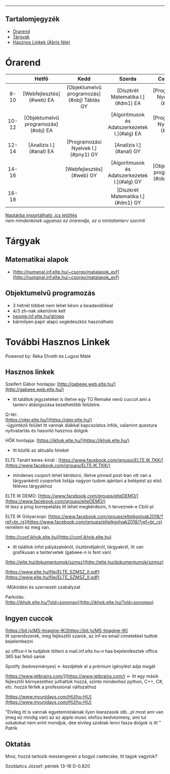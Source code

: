 --- ---

## Tartalomjegyzék

*   [Órarend](#%C3%93rarend)
*   [Tárgyak](#t%C3%A1rgyak)
*   [Hasznos Linkek (Ábris féle)](#tov%C3%A1bbi-hasznos-linkek)

# Órarend

<table>

<thead>

<tr>

<th align="center"></th>

<th align="center">Hétfő</th>

<th align="center">Kedd</th>

<th align="center">Szerda</th>

<th align="center">Csütörtök</th>

<th align="center">Péntek</th>

</tr>

</thead>

<tbody>

<tr>

<td align="center">8-10</td>

<td align="center">[Webfejlesztés](#web) EA</td>

<td align="center">[Objektumelvű programozás](#obj) Táblás GY</td>

<td align="center">[Diszkrét Matematika I.](#dm1) EA</td>

<td align="center">[Programozási Nyelvek II.](#pny2)</td>

<td align="center"></td>

</tr>

<tr>

<td align="center">10-12</td>

<td align="center">[Objektumelvű programozás](#obj) EA</td>

<td align="center"></td>

<td align="center">[Algoritmusok és Adatszerkezetek I.](#alg) EA</td>

<td align="center">[Programozási Nyelvek I.](#pny1)</td>

<td align="center"></td>

</tr>

<tr>

<td align="center">12-14</td>

<td align="center">[Analízis I.](#anal) EA</td>

<td align="center">[Programozási Nyelvek I.](#pny1) GY</td>

<td align="center">[Analízis I.](#anal) GY</td>

<td align="center"></td>

<td align="center"></td>

</tr>

<tr>

<td align="center">14-16</td>

<td align="center"></td>

<td align="center">[Webfejlesztés](#web) GY</td>

<td align="center">[Algoritmusok és Adatszerkezetek I.](#alg) GY</td>

<td align="center">[Objektumelvű programozás](#obj) Gép GY</td>

<td align="center"></td>

</tr>

<tr>

<td align="center">16-18</td>

<td align="center"></td>

<td align="center"></td>

<td align="center">[Diszkrét Matematika I.](#dm1) GY</td>

<td align="center"></td>

<td align="center"></td>

</tr>

</tbody>

</table>

[Naptárba importálható .ics letöltés](https://hallgato.neptun.elte.hu/cal/cal.ashx?id=00FC8D3C78B74F112038936A1904DE48E6A98272D7B270C90D129754665EC7482B061661E3833FAF.ics)  
_nem mindenkinek ugyanaz az órarendje, ez a mintatanterv szerinti_

# Tárgyak

## Matematikai alapok

*   [http://numanal.inf.elte.hu/~csorgo/matalapok_evf](http://numanal.inf.elte.hu/~csorgo/matalapok_evf)

## Objektumelvű programozás

*   3 hétnél többet nem lehet késni a beadandókkal
*   4/3 zh-nak sikerülnie kell
*   [people.inf.elte.hu/gt/oep](http://people.inf.elte.hu/gt/oep)
*   bármilyen papír alapú segédeszköz használható

# További Hasznos Linkek

Powered by: Réka Ehreth és Lugosi Máté

## Hasznos linkek

Szeifert Gábor honlapja: [http://gabeee.web.elte.hu/](http://gabeee.web.elte.hu/)

*   itt találtok jegyzeteket is illetve egy TO Remake nevű cuccot ami a tanterv átdolgozása kezelhetőbb felületre.

Q-tér:  
[https://qter.elte.hu/](https://qter.elte.hu/)  
-ügyintéző felület itt vannak diákkal kapcsolatos infók, valamint questura nyitvatartás és hasonló hasznos dolgok

HÖK honlapja: [https://ikhok.elte.hu/](https://ikhok.elte.hu/)

*   itt közlik az aktuális híreket

ELTE Tanárt keres-kínál : [https://www.facebook.com/groups/ELTE.IK.TKK/](https://www.facebook.com/groups/ELTE.IK.TKK/)

*   mindenes csoport lehet kérdezni, illetve pinned post-ban ott van a tárgyankénti csoportok listája nagyon tudom ajánlani a belépést az első féléves tárgyakhoz

ELTE IK DEMO: [https://www.facebook.com/groups/elteDEMO/](https://www.facebook.com/groups/elteDEMO/)  
itt lesz a prog korrepetálás itt lehet megkérdezni, h terveznek-e Cből pl

ELTE IK Gólyacsopi: [https://www.facebook.com/groups/elteikgolyak2018/?ref=br_rs](https://www.facebook.com/groups/elteikgolyak2018/?ref=br_rs)  
remélem ez meg van.

[http://conf.ikhok.elte.hu](http://conf.ikhok.elte.hu)

*   itt találtok infot pályázatokról, ösztöndijakról, tárgyakról, itt van grafikusan a tantervetek (gabeee-n is fent van)

[http://elte.hu/dokumentumok/szmsz](http://elte.hu/dokumentumok/szmsz)

[https://www.elte.hu/file/ELTE_SZMSZ_II.pdf](https://www.elte.hu/file/ELTE_SZMSZ_II.pdf)

-Működési és szervezeti szabályzat

Parkolás:  
[http://ikhok.elte.hu/?old=sorompo](http://ikhok.elte.hu/?old=sorompo)

## Ingyen cuccok

[https://bit.ly/MS-Imagine-IK](https://bit.ly/MS-Imagine-IK)  
itt oprendszerek, meg fejlesztői szarok, az inf-es email címetekkel tudtok bejelentkezni

az office-t le tudjátok tölteni a mail.inf.elte.hu-n haa bejelentkeztek office 365 bal felső sarok

Spotify (kedvezményes) <- kezdjétek el a prémium igénylést adja magát

[https://www.jetbrains.com/](https://www.jetbrains.com/) <- itt egy másik fejlesztői környezethez juthattok hozzá, szinte mindenhez python, C++, C#, etc. hozzá fértek a professional változathoz

[https://www.myunidays.com/HU/hu-HU](https://www.myunidays.com/HU/hu-HU)

"Elvileg itt is vannak egyetemistaknak ilyen learazasok stb…pl most ami van (meg ez mindig van) az az apple music elofizu kedvezmeny, ami tul sokatokat nem erint mondjuk, dee elvileg szoktak lenni fasza dolgok is itt " Patrik

## Oktatás

Mosi, hozzá tartozik messengeren a bogyó csetecske, itt tagok vagytok?

Szoldatics József: péntek 13-16 D-0.820
